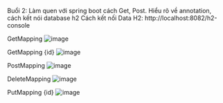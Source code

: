 Buổi 2: Làm quen với spring boot cách Get, Post. Hiểu rõ về annotation, cách kết nói database h2 Cách kết nối Data H2: http://localhost:8082/h2-console

GetMapping
![image](https://github.com/caubebutchii/buoi2/assets/90312312/e47cfe09-528f-4717-a2e6-83f12a142a41)

GetMapping {id}
![image](https://github.com/caubebutchii/buoi2/assets/90312312/9e2823b7-b781-4509-b439-505d554f086d)

PostMapping
![image](https://github.com/caubebutchii/buoi2/assets/90312312/b6f3efa7-5c6c-44a8-ba56-4edfa6f97460)

DeleteMapping
![image](https://github.com/caubebutchii/buoi2/assets/90312312/dfc9cb51-1136-4411-b1a2-8b8e32b375ad)

PutMapping {id}
![image](https://github.com/caubebutchii/buoi2/assets/90312312/52cdfffb-00c3-44ae-b748-6d6d77b492c9)
